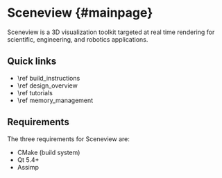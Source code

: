 Sceneview {#mainpage}
=========

Sceneview is a 3D visualization toolkit targeted at real time rendering for
scientific, engineering, and robotics applications.

## Quick links

- \ref build_instructions
- \ref design_overview
- \ref tutorials
- \ref memory_management

## Requirements

The three requirements for Sceneview are:
- CMake (build system)
- Qt 5.4+
- Assimp
